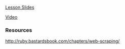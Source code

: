 [Lesson Slides](https://docs.google.com/presentation/d/1qIsrYKd5cLLmw4A22jMLsFL-YTSauRJ5TpHRuMRAcvY/edit?usp=sharing)  


[Video](https://youtu.be/rjg-gQGJhGc)

### Resources

http://ruby.bastardsbook.com/chapters/web-scraping/